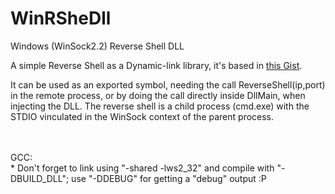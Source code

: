 # WinRSheDll
Windows (WinSock2.2) Reverse Shell DLL

A simple Reverse Shell as a Dynamic-link library, it's based in [this Gist](https://gist.github.com/otavioarj/218ad828b6909345c15bfcf6072b4eb4).<br>

It can be used as an exported symbol, needing the call ReverseShell(ip,port) in the remote process, or by doing the call directly inside DllMain, when injecting the DLL. The reverse shell is a child process (cmd.exe) with the STDIO vinculated in the WinSock context of the parent process.



<br>
<br>GCC:<br>
* Don't forget to link using "-shared -lws2_32" and compile with "-DBUILD_DLL"; use "-DDEBUG" for getting a "debug" output :P
